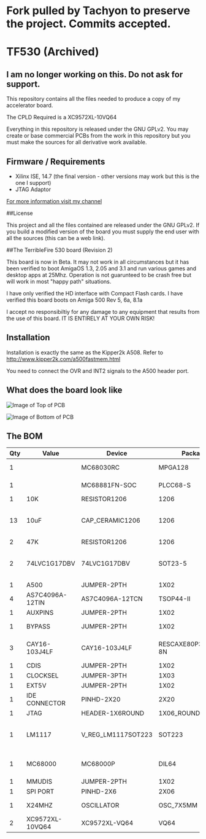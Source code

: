 # Fork pulled by Tachyon to preserve the project. Commits accepted.

# TF530 (Archived)

## I am no longer working on this. Do not ask for support.

This repository contains all the files needed to produce a copy of my accelerator board.

The CPLD Required is a XC9572XL-10VQ64

Everything in this repository is released under the GNU GPLv2. You may create or base commercial PCBs from the work in this repository but you must make the sources for all derivative work available. 

## Firmware / Requirements

  * Xilinx ISE, 14.7 (the final version - other versions may work but this is the one I support)
  * JTAG Adaptor

[For more information visit my channel](https://www.youtube.com/c/TerribleFire)

##License

This project and all the files contained are released under the GNU GPLv2. If you build a modified version of the board you must supply the end user with all the sources (this can be a web link).

##The TerribleFire 530 board (Revision 2)

This board is now in Beta. It may not work in all circumstances but it has been verified to boot AmigaOS 1.3, 2.05 and 3.1 and run various games and desktop apps at 25Mhz. Operation is not guarunteed to be crash free but will work in most "happy path" situations.

I have only verified the HD interface with Compact Flash cards.
I have verified this board boots on Amiga 500 Rev 5, 6a, 8.1a

I accept no responsibiltiy for any damage to any equipment that results from the use of this board. IT IS ENTIRELY AT YOUR OWN RISK!

## Installation

Installation is exactly the same as the Kipper2k A508. Refer to http://www.kipper2k.com/a500fastmem.html

You need to connect the OVR and INT2 signals to the A500 header port. 

## What does the board look like

![Image of Top of PCB](gerbers/tf530_rev2_top.jpg)

![Image of Bottom of PCB](gerbers/tf530_rev2_bottom.jpg)

## The BOM 

| Qty | Value           | Device             | Package              | Parts                                                  | Description                   | 
|-----|-----------------|--------------------|----------------------|--------------------------------------------------------|-------------------------------|
| 1   |                 | MC68030RC          | MPGA128              | IC1                                                    | 68xxx PROCESSOR               | 
| 1   |                 | MC68881FN-SOC      | PLCC68-S             | IC2                                                    | 68xxx PROCESSOR               |
| 1   | 10K             | RESISTOR1206       | 1206                 | R3                                                     | Resistors                     |
| 13  | 10uF            | CAP_CERAMIC1206    | 1206                 | C1, C2, C3, C4, C5, C6, C7, C8, C9, C10, C11, C12, C13 | Ceramic Capacitors            | 
| 2   | 47K             | RESISTOR1206       | 1206                 | R1, R2                                                 | Resistors                     | 
| 2   | 74LVC1G17DBV    | 74LVC1G17DBV       | SOT23-5              | IC4, IC5                                               | Single Schmitt-Trigger Buffer | 
| 1   | A500            | JUMPER-2PTH        | 1X02                 | A500                                                   | Jumper                        | 
| 4   | AS7C4096A-12TIN | AS7C4096A-12TCN    | TSOP44-II            | U$1, U$2, U$3, U$4                                     |                               |  
| 1   | AUXPINS         | JUMPER-2PTH        | 1X02                 | AUXPINS                                                | Jumper                        | 
| 1   | BYPASS          | JUMPER-2PTH        | 1X02                 | BYPASS                                                 | Jumper (optional)           | 
| 3   | CAY16-103J4LF   | CAY16-103J4LF      | RESCAXE80P320X160-8N | RN1, RN2, RN3                                          | Res Thick Film Array 10K Ohm  | 
| 1   | CDIS            | JUMPER-2PTH        | 1X02                 | JP5                                                    | Jumper                        |
| 1   | CLOCKSEL        | JUMPER-3PTH        | 1X03                 | JP1                                                    |                               | 
| 1   | EXT5V           | JUMPER-2PTH        | 1X02                 | JP7                                                    | Jumper                        |
| 1   | IDE CONNECTOR   | PINHD-2X20         | 2X20                 | IDE                                                    | PIN HEADER                    |
| 1   | JTAG            | HEADER-1X6ROUND    | 1X06_ROUND           | JTAG                                                   | PIN HEADER                    |
| 1   | LM1117          | V_REG_LM1117SOT223 | SOT223               | U1                                                     | 3.3V Voltage  Regulator LM1117 |
| 1   | MC68000         | MC68000P           | DIL64                | X1                                                     | 68xxx PROCESSOR SOCKET        | 
| 1   | MMUDIS          | JUMPER-2PTH        | 1X02                 | JP3                                                    | Jumper                        | 
| 1   | SPI PORT        | PINHD-2X6          | 2X06                 | SPIPORT                                                | PIN HEADER                    | 
| 1   | X24MHZ          | OSCILLATOR         | OSC_7X5MM            | OSC1                                                   | 24 Mhz llators                   |
| 2   | XC9572XL-10VQ64   | XC9572XL-VQ64      | VQ64                 | XC9572XL(BUS), XC9572XL(RAM)                           |                               | 
